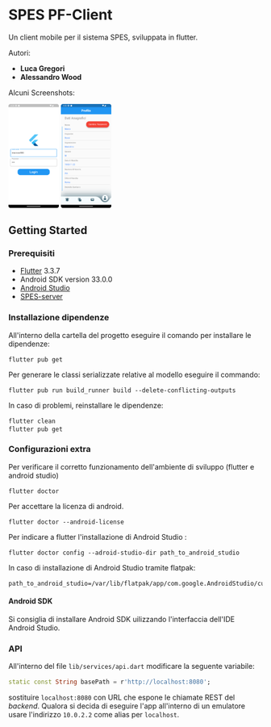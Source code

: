 # SPES PF-Client

Un client mobile per il sistema SPES, sviluppata in flutter.

Autori:
- **Luca Gregori**
- **Alessandro Wood**

Alcuni Screenshots:

<p float="left">
  <img src="screenshots/login.png" width="100" />
  <img src="screenshots/profilo.png" width="100" /> 
</p>

## Getting Started

### Prerequisiti

- [Flutter](https://docs.flutter.dev/get-started/install/) 3.3.7 
- Android SDK version 33.0.0
- [Android Studio](https://developer.android.com/studio)
- [SPES-server](https://github.com/rtorlone/SPES)

### Installazione dipendenze
All'interno della cartella del progetto eseguire il comando per installare le dipendenze:
```shell
flutter pub get
```
Per generare le classi serializzate relative al modello eseguire il commando:
``` shell
flutter pub run build_runner build --delete-conflicting-outputs
```
In caso di problemi, reinstallare le dipendenze:
``` shell
flutter clean
flutter pub get
```

### Configurazioni extra

Per verificare il corretto funzionamento dell'ambiente di sviluppo (flutter e android studio)
``` shell
flutter doctor
```

Per accettare la licenza di android.
``` shell
flutter doctor --android-license
```

Per indicare a flutter l'installazione di Android Studio :
``` shell
flutter doctor config --adroid-studio-dir path_to_android_studio
```
In caso di installazione di Android Studio tramite flatpak:
```
path_to_android_studio=/var/lib/flatpak/app/com.google.AndroidStudio/current/active/files/extra
```

#### Android SDK
Si consiglia di installare Android SDK uilizzando l'interfaccia dell'IDE Android Studio.

### API
All'interno del file ```lib/services/api.dart``` modificare la seguente variabile:
```dart
static const String basePath = r'http://localhost:8080';
```
sostituire ```localhost:8080``` con URL che espone le chiamate REST del *backend*.
Qualora si decida di eseguire l'app all'interno di un emulatore usare l'indirizzo ```10.0.2.2``` come alias per ```localhost```.
